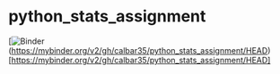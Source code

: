 # python_stats_assignment
[![Binder](http://mybinder.org/badge_logo.svg)(https://mybinder.org/v2/gh/calbar35/python_stats_assignment/HEAD) [https://mybinder.org/v2/gh/calbar35/python_stats_assignment/HEAD]
